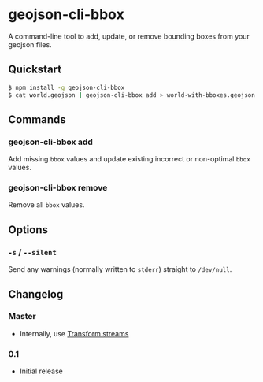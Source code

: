 # geojson-cli-bbox

A command-line tool to add, update, or remove bounding boxes from your geojson files.

## Quickstart

```sh
$ npm install -g geojson-cli-bbox
$ cat world.geojson | geojson-cli-bbox add > world-with-bboxes.geojson
```

## Commands

### geojson-cli-bbox add

Add missing `bbox` values and update existing incorrect or non-optimal `bbox` values.

### geojson-cli-bbox remove

Remove all `bbox` values.

## Options

### `-s` / `--silent`

Send any warnings (normally written to `stderr`) straight to `/dev/null`.

## Changelog

### Master

* Internally, use [Transform streams](https://nodejs.org/docs/latest-v9.x/api/stream.html#stream_implementing_a_transform_stream)

### 0.1

* Initial release
